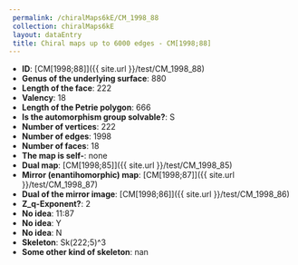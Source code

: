 ```yaml
--- 
 permalink: /chiralMaps6kE/CM_1998_88 
 collection: chiralMaps6kE
 layout: dataEntry
 title: Chiral maps up to 6000 edges - CM[1998;88]
---
```


- **ID**: [CM[1998;88]]({{ site.url }}/test/CM_1998_88)
- **Genus of the underlying surface**: 880
- **Length of the face**: 222
- **Valency**: 18
- **Length of the Petrie polygon**: 666
- **Is the automorphism group solvable?**: S
- **Number of vertices**: 222
- **Number of edges**: 1998
- **Number of faces**: 18
- **The map is self-**: none
- **Dual map**: [CM[1998;85]]({{ site.url }}/test/CM_1998_85)
- **Mirror (enantihomorphic) map**: [CM[1998;87]]({{ site.url }}/test/CM_1998_87)
- **Dual of the mirror image**: [CM[1998;86]]({{ site.url }}/test/CM_1998_86)
- **Z_q-Exponent?**: 2
- **No idea**:  11:87
- **No idea**: Y
- **No idea**: N
- **Skeleton**: Sk(222;5)^3
- **Some other kind of skeleton**: nan
